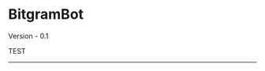<!-- TITLE: BitgramBot -->
<!-- SUBTITLE: The BitgramBot is a bot design to enter automaticaly trades into the exchange Bittrex, through an integration with Telegram.  -->

# BitgramBot
Version - 0.1


TEST



-----

